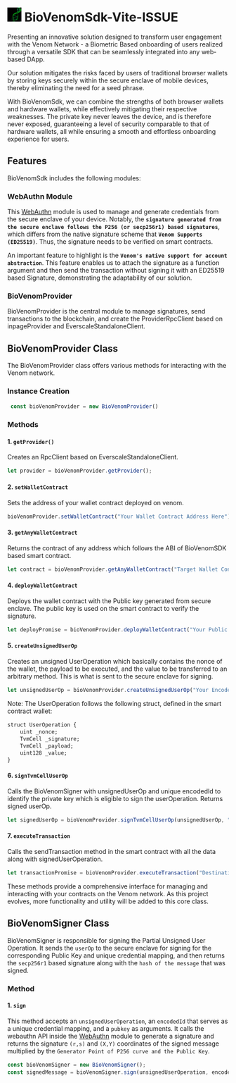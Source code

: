 <h1>
  <img src="https://raw.githubusercontent.com/Nilay27/bio-venom-sdk/main/src/touch-id-app/public/BioVenom.png" alt="BioVenom Logo" width="32" height="32">
  BioVenomSdk-Vite-ISSUE
</h1>
Presenting an innovative solution designed to transform user engagement with the Venom Network - a Biometric Based onboarding of users realized through a versatile SDK that can be seamlessly integrated into any web-based DApp.

Our solution mitigates the risks faced by users of traditional browser wallets by storing keys securely within the secure enclave of mobile devices, thereby eliminating the need for a seed phrase.

With BioVenomSdk, we can combine the strengths of both browser wallets and hardware wallets, while effectively mitigating their respective weaknesses. The private key never leaves the device, and is therefore never exposed, guaranteeing a level of security comparable to that of hardware wallets, all while ensuring a smooth and effortless onboarding experience for users.

## Features

BioVenomSdk includes the following modules:

### WebAuthn Module

This [WebAuthn](https://github.com/Nilay27/bio-venom-sdk/tree/main/src/sdk/webauthn) module is used to manage and generate credentials from the secure enclave of your device. Notably, the **`signature generated from the secure enclave follows the P256 (or secp256r1) based signatures`**, which differs from the native signature scheme that **`Venom Supports (ED25519)`**. Thus, the signature needs to be verified on smart contracts.

An important feature to highlight is the **`Venom's native support for account abstraction`**. This feature enables us to attach the signature as a function argument and then send the transaction without signing it with an ED25519 based Signature, demonstrating the adaptability of our solution.

### BioVenomProvider

BioVenomProvider is the central module to manage signatures, send transactions to the blockchain, and create the ProviderRpcClient based on inpageProvider and EverscaleStandaloneClient.

## BioVenomProvider Class

The BioVenomProvider class offers various methods for interacting with the Venom network.

### Instance Creation
```javascript
 const bioVenomProvider = new BioVenomProvider()
```

### Methods

#### 1. `getProvider()`

Creates an RpcClient based on EverscaleStandaloneClient.

```javascript
let provider = bioVenomProvider.getProvider();
```
#### 2. `setWalletContract`

Sets the address of your wallet contract deployed on venom.

```javascript
bioVenomProvider.setWalletContract("Your Wallet Contract Address Here");
```

#### 3. `getAnyWalletContract`
Returns the contract of any address which follows the ABI of BioVenomSDK based smart contract.
```javascript
let contract = bioVenomProvider.getAnyWalletContract("Target Wallet Contract Address Here");
```
#### 4. `deployWalletContract`
Deploys the wallet contract with the Public key generated from secure enclave. The public key is used on the smart contract to verify the signature.
```javascript
let deployPromise = bioVenomProvider.deployWalletContract("Your Public Key Here");
```
#### 5. `createUnsignedUserOp`
Creates an unsigned UserOperation which basically contains the nonce of the wallet, the payload to be executed, and the value to be transferred to an arbitrary method. This is what is sent to the secure enclave for signing.
```javascript
let unsignedUserOp = bioVenomProvider.createUnsignedUserOp("Your Encoded Payload Here");
```
Note: The UserOperation follows the following struct, defined in the smart contract wallet:
```solidity
struct UserOperation {
    uint _nonce;
    TvmCell _signature;
    TvmCell _payload;
    uint128 _value;
}
```
#### 6. `signTvmCellUserOp`
Calls the BioVenomSigner with unsignedUserOp and unique encodedId to identify the private key which is eligible to sign the userOperation. Returns signed userOp.
```javascript
let signedUserOp = bioVenomProvider.signTvmCellUserOp(unsignedUserOp, "Your Encoded ID Here", "Your Public Key Here");
```

#### 7. `executeTransaction`
Calls the sendTransaction method in the smart contract with all the data along with signedUserOperation.
```javascript
let transactionPromise = bioVenomProvider.executeTransaction("Destination Address Here", signedUserOp, "Value Here");
```
These methods provide a comprehensive interface for managing and interacting with your contracts on the Venom network. As this project evolves, more functionality and utility will be added to this core class.

## BioVenomSigner Class

BioVenomSigner is responsible for signing the Partial Unsigned User Operation. It sends the `userOp` to the secure enclave for signing for the corresponding Public Key and unique credential mapping, and then returns the `secp256r1` based signature along with the `hash of the message` that was signed.

### Method

#### 1. `sign`

This method accepts an `unsignedUserOperation`, an `encodedId` that serves as a unique credential mapping, and a `pubkey` as arguments. It calls the webauthn API inside the [WebAuthn](https://github.com/Nilay27/bio-venom-sdk/tree/main/src/sdk/webauthn) module to generate a signature and returns the signature `(r,s)` and `(X,Y)` coordinates of the signed message multiplied by the `Generator Point of P256 curve and the Public Key`.

```javascript
const bioVenomSigner = new BioVenomSigner();
const signedMessage = bioVenomSigner.sign(unsignedUserOperation, encodedId, pubkey);
